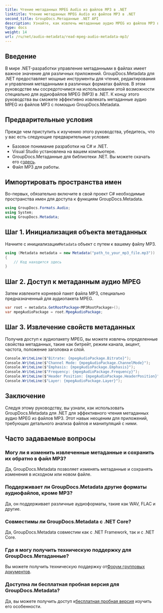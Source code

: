 ```yaml
---
title: Чтение метаданных MPEG Audio из файлов MP3 в .NET
linktitle: Чтение метаданных MPEG Audio из файлов MP3 в .NET
second_title: GroupDocs.Метаданные .NET API
description: Узнайте, как извлечь метаданные аудио MPEG из файлов MP3 в .NET с помощью GroupDocs.Metadata. Расширьте свои возможности анализа файлов.
type: docs
weight: 14
url: /ru/net/audio-metadata/read-mpeg-audio-metadata-mp3/
---
```

## Введение
В мире .NET-разработки управление метаданными в файлах имеет важное значение для различных приложений. GroupDocs.Metadata для .NET предоставляет мощные инструменты для чтения, редактирования и управления метаданными в различных форматах файлов. В этом руководстве мы сосредоточимся на использовании этой возможности специально для аудиофайлов MPEG (MP3) в .NET. К концу этого руководства вы сможете эффективно извлекать метаданные аудио MPEG из файлов MP3 с помощью GroupDocs.Metadata.
## Предварительные условия
Прежде чем приступить к изучению этого руководства, убедитесь, что у вас есть следующие предварительные условия:
- Базовое понимание разработки на C# и .NET.
- Visual Studio установлена на вашем компьютере.
-  GroupDocs.Метаданные для библиотеки .NET. Вы можете скачать его с[здесь](https://releases.groupdocs.com/metadata/net/).
- Файл MP3 для работы.
## Импортировать пространства имен
Во-первых, обязательно включите в свой проект C# необходимые пространства имен для доступа к функциям GroupDocs.Metadata.
```csharp
using GroupDocs.Formats.Audio;
using System;
using GroupDocs.Metadata;
```
## Шаг 1. Инициализация объекта метаданных
 Начните с инициализации`Metadata` объект с путем к вашему файлу MP3.
```csharp
using (Metadata metadata = new Metadata("path_to_your_mp3_file.mp3"))
{
    // Код находится здесь
}
```
## Шаг 2. Доступ к метаданным аудио MPEG
Затем извлеките корневой пакет файла MP3, специально предназначенный для аудиопакета MPEG.
```csharp
var root = metadata.GetRootPackage<MP3RootPackage>();
var mpegAudioPackage = root.MpegAudioPackage;
```
## Шаг 3. Извлечение свойств метаданных
Получив доступ к аудиопакету MPEG, вы можете извлечь определенные свойства метаданных, такие как битрейт, режим канала, акцент, частота, положение заголовка и слой.
```csharp
Console.WriteLine($"Bitrate: {mpegAudioPackage.Bitrate}");
Console.WriteLine($"Channel Mode: {mpegAudioPackage.ChannelMode}");
Console.WriteLine($"Emphasis: {mpegAudioPackage.Emphasis}");
Console.WriteLine($"Frequency: {mpegAudioPackage.Frequency}");
Console.WriteLine($"Header Position: {mpegAudioPackage.HeaderPosition}");
Console.WriteLine($"Layer: {mpegAudioPackage.Layer}");
```
## Заключение
Следуя этому руководству, вы узнали, как использовать GroupDocs.Metadata для .NET для эффективного чтения метаданных аудио MPEG из файлов MP3. Этот навык неоценим для приложений, требующих детального анализа файлов и манипуляций с ними.

## Часто задаваемые вопросы
### Могу ли я изменить извлеченные метаданные и сохранить их обратно в файл MP3?
Да, GroupDocs.Metadata позволяет изменять метаданные и сохранять изменения в исходном или новом файле.
### Поддерживает ли GroupDocs.Metadata другие форматы аудиофайлов, кроме MP3?
Да, он поддерживает различные аудиоформаты, такие как WAV, FLAC и другие.
### Совместимы ли GroupDocs.Metadata с .NET Core?
Да, GroupDocs.Metadata совместим как с .NET Framework, так и с .NET Core.
### Где я могу получить техническую поддержку для GroupDocs.Метаданные?
 Вы можете получить техническую поддержку от[Форум групповых документов](https://forum.groupdocs.com/c/metadata/14).
### Доступна ли бесплатная пробная версия для GroupDocs.Metadata?
 Да, вы можете получить доступ к[бесплатная пробная версия](https://releases.groupdocs.com/) изучить его особенности.